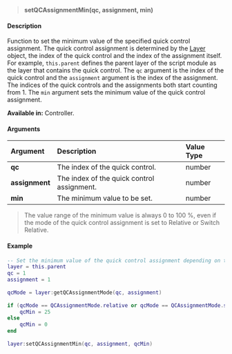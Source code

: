 >**setQCAssignmentMin(qc, assignment, min)**

#### Description

Function to set the minimum value of the specified quick control assignment. The quick control assignment is determined by the [Layer](./Layer.md) object, the index of the quick control and the index of the assignment itself. For example, ``this.parent`` defines the parent layer of the script module as the layer that contains the quick control. The ``qc`` argument is the index of the quick control and the ``assignment`` argument is the index of the assignment. The indices of the quick controls and the assignments both start counting from 1. The ``min`` argument sets the minimum value of the quick control assignment.

**Available in:** Controller.

#### Arguments

|Argument|Description|Value Type|
|:-|:-|:-|
|**qc**|The index of the quick control.|number|
|**assignment**|The index of the quick control assignment.|number|
|**min**|The minimum value to be set.|number|

>The value range of the minimum value is always 0 to 100 %, even if the mode of the quick control assignment is set to Relative or Switch Relative.

#### Example

```lua
-- Set the minimum value of the quick control assignment depending on the mode.
layer = this.parent
qc = 1
assignment = 1
 
qcMode = layer:getQCAssignmentMode(qc, assignment)
 
if (qcMode == QCAssignmentMode.relative or qcMode == QCAssignmentMode.switchRelative) then
    qcMin = 25
else
    qcMin = 0
end
   
layer:setQCAssignmentMin(qc, assignment, qcMin)
```

